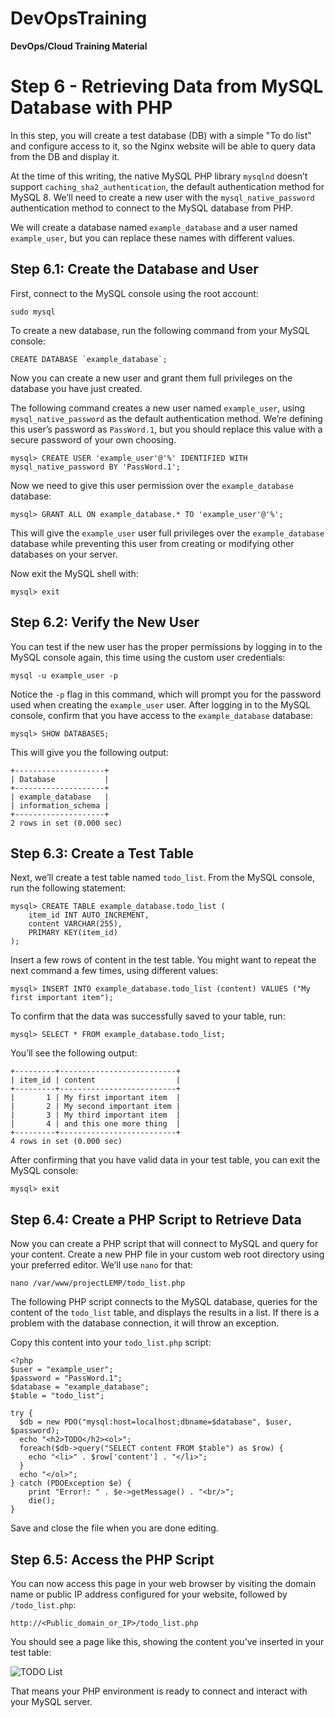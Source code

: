 # DevOpsTraining
**DevOps/Cloud Training Material**

# Step 6 - Retrieving Data from MySQL Database with PHP

In this step, you will create a test database (DB) with a simple "To do list" and configure access to it, so the Nginx website will be able to query data from the DB and display it.

At the time of this writing, the native MySQL PHP library `mysqlnd` doesn’t support `caching_sha2_authentication`, the default authentication method for MySQL 8. We’ll need to create a new user with the `mysql_native_password` authentication method to connect to the MySQL database from PHP.

We will create a database named `example_database` and a user named `example_user`, but you can replace these names with different values.

## Step 6.1: Create the Database and User

First, connect to the MySQL console using the root account:

    sudo mysql

To create a new database, run the following command from your MySQL console:

    CREATE DATABASE `example_database`;

Now you can create a new user and grant them full privileges on the database you have just created.

The following command creates a new user named `example_user`, using `mysql_native_password` as the default authentication method. We’re defining this user’s password as `PassWord.1`, but you should replace this value with a secure password of your own choosing.

    mysql> CREATE USER 'example_user'@'%' IDENTIFIED WITH mysql_native_password BY 'PassWord.1';

Now we need to give this user permission over the `example_database` database:

    mysql> GRANT ALL ON example_database.* TO 'example_user'@'%';

This will give the `example_user` user full privileges over the `example_database` database while preventing this user from creating or modifying other databases on your server.

Now exit the MySQL shell with:

    mysql> exit

## Step 6.2: Verify the New User

You can test if the new user has the proper permissions by logging in to the MySQL console again, this time using the custom user credentials:

    mysql -u example_user -p

Notice the `-p` flag in this command, which will prompt you for the password used when creating the `example_user` user. After logging in to the MySQL console, confirm that you have access to the `example_database` database:

    mysql> SHOW DATABASES;

This will give you the following output:

    +--------------------+
    | Database           |
    +--------------------+
    | example_database   |
    | information_schema |
    +--------------------+
    2 rows in set (0.000 sec)

## Step 6.3: Create a Test Table

Next, we’ll create a test table named `todo_list`. From the MySQL console, run the following statement:

    mysql> CREATE TABLE example_database.todo_list (
        item_id INT AUTO_INCREMENT,
        content VARCHAR(255),
        PRIMARY KEY(item_id)
    );

Insert a few rows of content in the test table. You might want to repeat the next command a few times, using different values:

    mysql> INSERT INTO example_database.todo_list (content) VALUES ("My first important item");

To confirm that the data was successfully saved to your table, run:

    mysql> SELECT * FROM example_database.todo_list;

You’ll see the following output:

    +---------+--------------------------+
    | item_id | content                  |
    +---------+--------------------------+
    |       1 | My first important item  |
    |       2 | My second important item |
    |       3 | My third important item  |
    |       4 | and this one more thing  |
    +---------+--------------------------+
    4 rows in set (0.000 sec)

After confirming that you have valid data in your test table, you can exit the MySQL console:

    mysql> exit

## Step 6.4: Create a PHP Script to Retrieve Data

Now you can create a PHP script that will connect to MySQL and query for your content. Create a new PHP file in your custom web root directory using your preferred editor. We’ll use `nano` for that:

    nano /var/www/projectLEMP/todo_list.php

The following PHP script connects to the MySQL database, queries for the content of the `todo_list` table, and displays the results in a list. If there is a problem with the database connection, it will throw an exception.

Copy this content into your `todo_list.php` script:

    <?php
    $user = "example_user";
    $password = "PassWord.1";
    $database = "example_database";
    $table = "todo_list";

    try {
      $db = new PDO("mysql:host=localhost;dbname=$database", $user, $password);
      echo "<h2>TODO</h2><ol>";
      foreach($db->query("SELECT content FROM $table") as $row) {
        echo "<li>" . $row['content'] . "</li>";
      }
      echo "</ol>";
    } catch (PDOException $e) {
        print "Error!: " . $e->getMessage() . "<br/>";
        die();
    }

Save and close the file when you are done editing.

## Step 6.5: Access the PHP Script

You can now access this page in your web browser by visiting the domain name or public IP address configured for your website, followed by `/todo_list.php`:

    http://<Public_domain_or_IP>/todo_list.php

You should see a page like this, showing the content you’ve inserted in your test table:

![TODO List](https://example.com/todolist.png)

That means your PHP environment is ready to connect and interact with your MySQL server.
